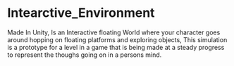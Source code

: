 # Intearctive_Environment
Made In Unity, Is an Interactive floating World where your character goes around hopping on floating platforms and exploring objects, This simulation is a prototype for a level in a game that is being made at a steady progress to represent the thoughs going on in a persons mind.
